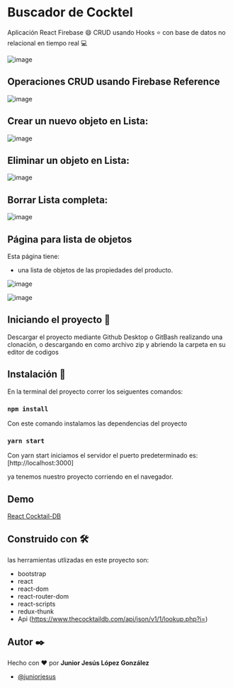 # Buscador de Cocktel
Aplicación React Firebase :smile: CRUD usando Hooks ⭐ con base de datos no relacional en tiempo real :computer:

![image](https://res.cloudinary.com/djbaqvlnn/image/upload/v1644603004/block-master/Captura_de_pantalla_2022-02-11_130524_cvoack.jpg)

## Operaciones CRUD usando Firebase Reference

![image](https://res.cloudinary.com/djbaqvlnn/image/upload/v1644119485/carbon_fuqrcx.png)

##  Crear un nuevo objeto en Lista:

![image](https://res.cloudinary.com/djbaqvlnn/image/upload/v1644119735/carbon_1_hs3vsu.png)

##  Eliminar un objeto en Lista:

![image](https://res.cloudinary.com/djbaqvlnn/image/upload/v1644120095/carbon_2_jnkfpj.png)

##  Borrar Lista completa:

![image](https://res.cloudinary.com/djbaqvlnn/image/upload/v1644120222/carbon_3_i2g8qt.png)

## Página para lista de objetos

Esta página tiene:

- una lista de objetos de las propiedades del producto.

![image](https://res.cloudinary.com/djbaqvlnn/image/upload/v1644603004/block-master/Captura_de_pantalla_2022-02-11_130558_lgkoty.jpg)


![image](https://res.cloudinary.com/djbaqvlnn/image/upload/v1644603004/block-master/Captura_de_pantalla_2022-02-11_130629_c35qdq.jpg)


## Iniciando el proyecto  🚀

Descargar el proyecto mediante Github Desktop o GitBash realizando una clonación, o descargando
en como archivo zip y abriendo la carpeta en su editor de codigos


## Instalación 🔧

En la terminal del proyecto correr los seiguentes comandos:

### `npm install`

Con este comando instalamos las dependencias del proyecto

### `yarn start`

Con yarn start iniciamos el servidor el puerto predeterminado es:
[http://localhost:3000]

ya tenemos nuestro proyecto corriendo en el navegador.


## Demo

[React Cocktail-DB](https://cocktail-db-gilt.vercel.app/)


## Construido con 🛠️

las herramientas utlizadas en este proyecto son:

- bootstrap
- react
- react-dom
- react-router-dom
- react-scripts
- redux-thunk
- Api (https://www.thecocktaildb.com/api/json/v1/1/lookup.php?i=)

## Autor ✒️

 Hecho con ❤️ por **Junior Jesús López González**
- [@juniorjesus](https://github.com/juniorjesus)

